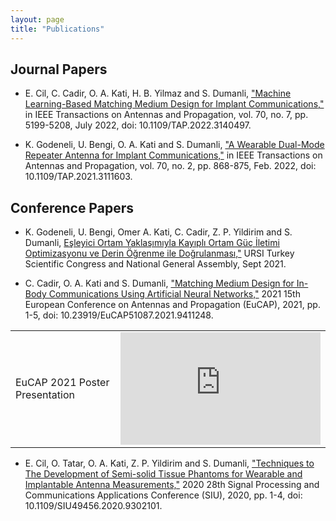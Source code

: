 ```yaml
---
layout: page
title: "Publications"
---
```


<!-- {% raw %}{% seo %}{% endraw %}
 -->
 
 <head>
</head>
 
 <!-- Google tag (gtag.js) -->
<script async src="https://www.googletagmanager.com/gtag/js?id=G-TTC6RSBSSV"></script>
<script>
  window.dataLayer = window.dataLayer || [];
  function gtag(){dataLayer.push(arguments);}
  gtag('js', new Date());
  gtag('config', 'G-TTC6RSBSSV');
</script>

## Journal Papers

* E. Cil, C. Cadir, O. A. Kati, H. B. Yilmaz and S. Dumanli, ["Machine Learning-Based Matching Medium Design for Implant Communications,"](https://ieeexplore.ieee.org/document/9677970) in IEEE Transactions on Antennas and Propagation, vol. 70, no. 7, pp. 5199-5208, July 2022, doi: 10.1109/TAP.2022.3140497.

* K. Godeneli, U. Bengi, O. A. Kati and S. Dumanli, ["A Wearable Dual-Mode Repeater Antenna for Implant Communications,"](https://ieeexplore.ieee.org/document/9540995) in IEEE Transactions on Antennas and Propagation, vol. 70, no. 2, pp. 868-875, Feb. 2022, doi: 10.1109/TAP.2021.3111603.
 
## Conference Papers

* K. Godeneli, U. Bengi, Omer A. Kati, C. Cadir, Z. P. Yildirim and S. Dumanli, [Eşleyici Ortam Yaklaşımıyla Kayıplı Ortam Güç İletimi Optimizasyonu ve Derin Öğrenme ile Doğrulanması,"](http://ursitr2021.gtu.edu.tr/MCMSR/papers/URSI-TR_2020_paper_66.pdf) URSI Turkey Scientific Congress and National General Assembly, Sept 2021.

* C. Cadir, O. A. Kati and S. Dumanli, ["Matching Medium Design for In-Body Communications Using Artificial Neural Networks,"](https://ieeexplore.ieee.org/document/9411248) 2021 15th European Conference on Antennas and Propagation (EuCAP), 2021, pp. 1-5, doi: 10.23919/EuCAP51087.2021.9411248.
 
 <table>
  <tbody>
    <tr>
      <td>EuCAP 2021 Poster Presentation</td>
      <td style="display: flex; align-items: center; align-content: center;">
       <div id='outerdiv' style="width:320px; overflow-x:hidden;">
        <iframe width="320" height="180" src="https://www.youtube.com/embed/ivT4r4EqRKQ" title="YouTube video player" frameborder="0" allow="accelerometer; autoplay; clipboard-write; encrypted-media; gyroscope; picture-in-picture" allowfullscreen></iframe>
       </div>
     </td>
    </tr>
  </tbody>
</table>

* E. Cil, O. Tatar, O. A. Kati, Z. P. Yildirim and S. Dumanli, ["Techniques to The Development of Semi-solid Tissue Phantoms for Wearable and Implantable Antenna Measurements,"](https://ieeexplore.ieee.org/document/9302101) 2020 28th Signal Processing and Communications Applications Conference (SIU), 2020, pp. 1-4, doi: 10.1109/SIU49456.2020.9302101.
